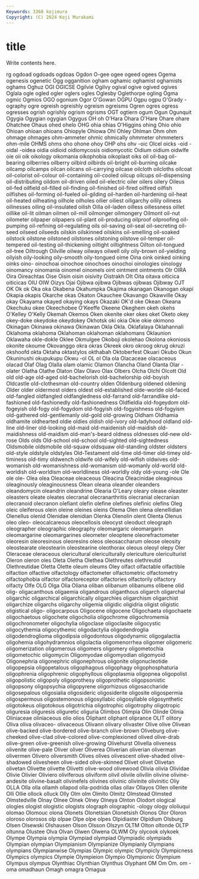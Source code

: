 ```yaml
---
Keywords: 3368 kojimura
Copyright: (C) 2024 Koji Murakami
---
```


# title

Write contents here.



rg ogdoad ogdoads ogdoas Ogdon O-gee ogee ogeed
ogees Ogema ogenesis ogenetic Ogg ogganition ogham oghamic oghamist oghamists
oghams Oghuz OGI OGICSE Ogilvie Ogilvy ogival ogive ogived ogives
Oglala ogle ogled ogler oglers ogles Oglesby Oglethorpe ogling Ogma
ogmic Ogmios OGO ogonium Ogor O'Gowan OGPU Ogpu ogpu O'Grady
-ography ogre ogreish ogreishly ogreism ogreisms Ogren ogres ogress ogresses
ogrish ogrishly ogrism ogrisms OGT ogtiern ogum Ogun Ogunquit Ogygia
Ogygian ogygian Ogygus OH oh O'Hara Ohara O'Hare Ohare ohare
Ohatchee Ohaus ohed ohelo OHG ohia ohias O'Higgins ohing Ohio
ohio Ohioan ohioan ohioans Ohiopyle Ohiowa Ohl Ohley Ohlman Ohm
ohm ohmage ohmages ohm-ammeter ohmic ohmically ohmmeter ohmmeters ohm-mile OHMS
ohms oho ohone ohoy OHP ohs ohv -oic OIcel oicks
-oid -oidal -oidea oidia oidioid oidiomycosis oidiomycotic Oidium oidium oidwlfe
oie oii oik oikology oikomania oikophobia oikoplast oiks oil oil-bag
oil-bearing oilberries oilberry oilbird oilbirds oil-bright oil-burning oilcake oilcamp oilcamps
oilcan oilcans oil-carrying oilcase oilcloth oilcloths oilcoat oil-colorist oil-colour oil-containing
oil-cooled oilcup oilcups oil-dispensing oil-distributing oildom oil-driven oiled oil-electric oiler
oilers oilery Oileus oil-fed oilfield oil-filled oil-finding oil-finished oil-fired oilfired
oilfish oilfishes oil-forming oil-fueled oil-gilding oil-harden oil-hardening oil-heat oil-heated oilheating
oilhole oilholes oilier oiliest oiligarchy oilily oiliness oilinesses oiling oil-insulated
oilish Oilla oil-laden oilless oillessness oillet oillike oil-lit oilman oilmen
oil-mill oilmonger oilmongery Oilmont oil-nut oilometer oilpaper oilpapers oil-plant oil-producing
oilproof oilproofing oil-pumping oil-refining oil-regulating oils oil-saving oil-seal oil-secreting oil-seed
oilseed oilseeds oilskin oilskinned oilskins oil-smelling oil-soaked oilstock oilstone oilstoned
oilstones oilstoning oilstove oil-temper oil-tempered oil-testing oil-thickening oiltight oiltightness Oilton
oil-tongued oil-tree Oiltrough Oilville oilway oilways oilwell oily oily-brown oil-yielding
oilyish oily-looking oily-smooth oily-tongued oime Oina oink oinked oinking oinks
oino- oinochoai oinochoe oinochoes oinochoi oinologies oinology oinomancy oinomania oinomel
oinomels oint ointment ointments OIr OIRA Oira Oireachtas Oise Oisin
oisin oisivity Oistrakh OIt Oita oitava oiticica oiticicas OIU OIW
Oizys Ojai Ojibwa ojibwa Ojibwas ojibwas Ojibway OJT OK Ok
ok Oka oka Okabena Okahumpka Okajima okanagan Okanogan okapi Okapia
okapis Okarche okas Okaton Okauchee Okavango Okawville Okay okay Okayama
okayed okaying okays Okazaki OK'd oke Okean Okeana Okechuku okee
Okeechobee O'Keeffe Okeene Okeghem okeh okehs O'Kelley O'Kelly Okemah Okemos
Oken okenite oker okes oket Oketo okey okey-doke okeydoke okeydokey
Okhotsk oki okia Okie okie okimono Okinagan Okinawa okinawa Okinawan
Okla Okla. Oklafalaya Oklahannali Oklahoma oklahoma Oklahoman oklahoman oklahomans Oklaunion
Oklawaha okle-dokle Oklee Okmulgee Okoboji okolehao Okolona okoniosis okonite okoume
Okovanggo okra okras Okreek okro okroog okrug okruzi okshoofd okta
Oktaha oktastylos okthabah Oktoberfest Okuari Okubo Okun Okuninushi okupukupu Okwu
-ol OL ol Ola ola Olacaceae olacaceous olacad Olaf Olag
Olalla olam olamic Olamon Olancha Oland Olanta Olar -olater Olatha
Olathe Olaton Olav Olavo Olax Olbers Olcha Olchi Olcott Old
old old-age old-aged old-bachelorish old-bachelorship old-boyish Oldcastle old-clothesman old-country olden
Oldenburg oldened oldening Older older oldermost olders oldest old-established olde-worlde
old-faced old-fangled oldfangled oldfangledness old-farrand old-farrandlike old-fashioned old-fashionedly old-fashionedness Oldfieldia
old-fogeydom old-fogeyish old-fogy old-fogydom old-fogyish old-fogyishness old-fogyism old-gathered old-gentlemanly old-gold
old-growing Oldham Oldhamia oldhamite oldhearted oldie oldies oldish old-ivory old-ladyhood
oldland old-line old-liner old-looking old-maid old-maidenish old-maidish old-maidishness old-maidism old-man's-beard
oldness oldnesses old-new old-rose Olds olds Old-school old-school old-sighted old-sightedness
Oldsmobile oldsmobile old-squaw oldsquaw old-standing oldster oldsters old-style oldstyle oldstyles
Old-Testament old-time old-timer old-timey old-timiness old-timy oldwench oldwife old-wifely old-wifish
oldwives old-womanish old-womanishness old-womanism old-womanly old-world old-worldish old-worldism old-worldliness old-worldly
oldy old-young -ole Ole ole ole- Olea olea Oleaceae oleaceous
Oleacina Oleacinidae oleaginous oleaginously oleaginousness Olean oleana oleander oleanders oleandomycin
oleandrin oleandrine Olearia O'Leary oleary olease oleaster oleasters oleate oleates
olecranal olecranarthritis olecranial olecranian olecranoid olecranon olefiant olefin olefine olefines
olefinic olefins Oleg oleic oleiferous olein oleine oleines oleins Olema
Olen olena olenellidian Olenellus olenid Olenidae olenidian Olenka Olenolin olent
Olenta Olenus oleo oleo- oleocalcareous oleocellosis oleocyst oleoduct oleograph oleographer
oleographic oleography oleomargaric oleomargarin oleomargarine oleomargarines oleometer oleoptene oleorefractometer oleoresin
oleoresinous oleoresins oleos oleosaccharum oleose oleosity oleostearate oleostearin oleostearine oleothorax
oleous oleoyl olepy Oler Oleraceae oleraceous olericultural olericulturally olericulture olericulturist
Oleron oleron oles Oleta Oletha Olethea Olethreutes olethreutid Olethreutidae Oletta
Olette oleum oleums Oley olfact olfactable olfactible olfaction olfactive olfactology
olfactometer olfactometric olfactometry olfactophobia olfactor olfactoreceptor olfactories olfactorily olfactory olfacty
Olfe OLG Olga Olia Oliana oliban olibanum olibanums olibene olid
olig- oligacanthous oligaemia oligandrous oliganthous oligarch oligarchal oligarchic oligarchical oligarchically
oligarchies oligarchism oligarchist oligarchize oligarchs oligarchy oligemia oligidic oligidria oligist
oligistic oligistical oligo- oligocarpous Oligocene oligocene Oligochaeta oligochaete oligochaetous oligochete
oligocholia oligochrome oligochromemia oligochronometer oligochylia oligoclase oligoclasite oligocystic oligocythemia oligocythemic
oligodactylia oligodendroglia oligodendroglioma oligodipsia oligodontous oligodynamic oligogalactia oligohemia oligohydramnios oligolactia
oligomenorrhea oligomer oligomeric oligomerization oligomerous oligomers oligomery oligometochia oligometochic oligomycin
Oligomyodae oligomyodian oligomyoid Oligonephria oligonephric oligonephrous oligonite oligonucleotide oligopepsia oligopetalous
oligophagous oligophagy oligophosphaturia oligophrenia oligophrenic oligophyllous oligoplasmia oligopnea oligopolist oligopolistic
oligopoly oligoprothesy oligoprothetic oligopsonistic oligopsony oligopsychia oligopyrene oligorhizous oligosaccharide oligosepalous
oligosialia oligosideric oligosiderite oligosite oligospermia oligospermous oligostemonous oligosyllabic oligosyllable oligosynthetic
oligotokeus oligotokous oligotrichia oligotrophic oligotrophy oligotropic oliguresia oliguresis oliguretic oliguria
Olimbos Olimpia Olin Olinde Olinia Oliniaceae oliniaceous olio olios Oliphant
oliphant oliprance OLIT olitory Oliva oliva olivaceo- olivaceous Olivann olivary
olivaster Olive olive Olivean olive-backed olive-bordered olive-branch olive-brown Oliveburg olive-cheeked
olive-clad olive-colored olive-complexioned olived olive-drab olive-green olive-greenish olive-growing Olivehurst Olivella
oliveness olivenite olive-pale Oliver oliver Oliverea Oliverian oliverian oliverman olivermen
Olivero oliversmith Olives olives olivescent olive-shaded olive-shadowed olivesheen olive-sided olive-skinned
Olivet olivet Olivetan olivetan Olivette olivette Olivetti olive-wood olivewood Olivia
olivia Olividae Olivie Olivier Oliviero oliviferous oliviform olivil olivile olivilin
olivine olivine-andesite olivine-basalt olivinefels olivines olivinic olivinite olivinitic Oliy OLLA
Olla olla ollamh ollapod olla-podrida ollas ollav Ollayos Ollen ollenite
Olli Ollie ollock olluck Olly Olm olm Olmito Olmitz Olmstead
Olmsted Olmstedville Olnay Olnee Olnek Olney Olneya Olnton Olodort ological
ologies ologist ologistic ologists olograph olographic -ology ology ololiuqui olomao
Olomouc olona Olonets Olonetsian Olonetsish Olonos Olor Oloron oloroso olorosos
olp olpae Olpe olpe olpes Olpidiaster Olpidium Olsburg Olsen Olsewski
Olshausen Olson Olsson Olszyn OLTM Olton oltonde OLTP oltunna Olustee
Olva Olvan Olwen Olwena OLWM Oly olycook olykoek Olympe Olympia
olympia Olympiad olympiad Olympiadic olympiads Olympian olympian Olympianism Olympianize Olympianly
Olympians olympians Olympianwise Olympias Olympic olympic Olympicly Olympicness Olympics olympics
Olympie Olympieion Olympio Olympionic Olympium Olympus olympus Olynthiac Olynthian Olynthus
Olyphant OM Om Om. om -oma omadhaun Omagh omagra Omagua
